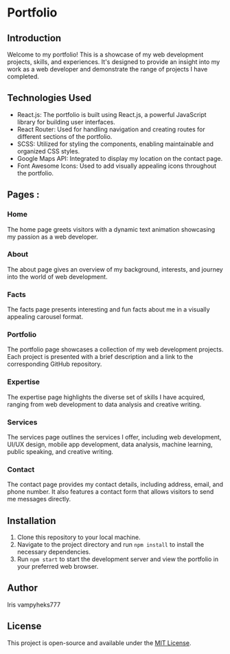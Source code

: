 # Portfolio

## Introduction

Welcome to my portfolio! This is a showcase of my web development projects, skills, and experiences. It's designed to provide an insight into my work as a web developer and demonstrate the range of projects I have completed.


## Technologies Used

- React.js: The portfolio is built using React.js, a powerful JavaScript library for building user interfaces.
- React Router: Used for handling navigation and creating routes for different sections of the portfolio.
- SCSS: Utilized for styling the components, enabling maintainable and organized CSS styles.
- Google Maps API: Integrated to display my location on the contact page.
- Font Awesome Icons: Used to add visually appealing icons throughout the portfolio.

## Pages :

### Home

The home page greets visitors with a dynamic text animation showcasing my passion as a web developer.

### About

The about page gives an overview of my background, interests, and journey into the world of web development.

### Facts

The facts page presents interesting and fun facts about me in a visually appealing carousel format.

### Portfolio

The portfolio page showcases a collection of my web development projects. Each project is presented with a brief description and a link to the corresponding GitHub repository.

### Expertise

The expertise page highlights the diverse set of skills I have acquired, ranging from web development to data analysis and creative writing.

### Services

The services page outlines the services I offer, including web development, UI/UX design, mobile app development, data analysis, machine learning, public speaking, and creative writing.

### Contact

The contact page provides my contact details, including address, email, and phone number. It also features a contact form that allows visitors to send me messages directly.

## Installation

1. Clone this repository to your local machine.
2. Navigate to the project directory and run `npm install` to install the necessary dependencies.
3. Run `npm start` to start the development server and view the portfolio in your preferred web browser.

## Author

Iris vampyheks777

## License

This project is open-source and available under the [MIT License](LICENSE).
